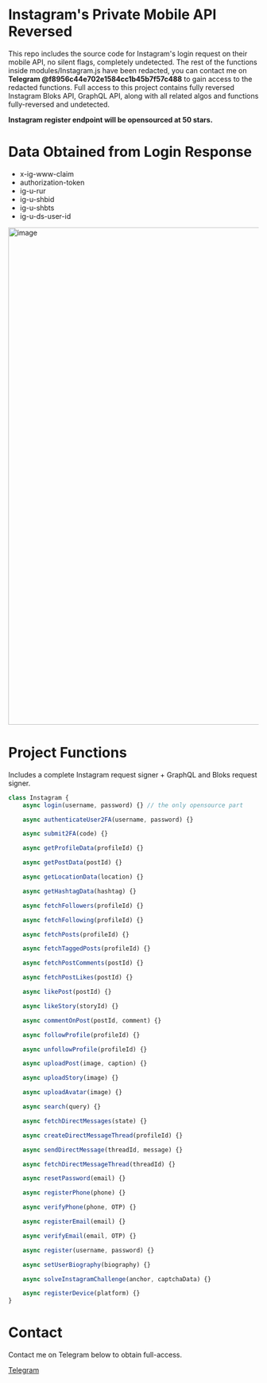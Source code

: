 # Instagram's Private Mobile API Reversed

This repo includes the source code for Instagram's login request on their mobile API, no silent flags, completely undetected. The rest of the functions inside modules/Instagram.js have been redacted, you can contact me on **Telegram @f8956c44e702e1584cc1b45b7f57c488** to gain access to the redacted functions. Full access to this project contains fully reversed Instagram Bloks API, GraphQL API, along with all related algos and functions fully-reversed and undetected. 

**Instagram register endpoint will be opensourced at 50 stars.**

# Data Obtained from Login Response

- x-ig-www-claim
- authorization-token
- ig-u-rur
- ig-u-shbid
- ig-u-shbts
- ig-u-ds-user-id
<img width="1000" alt="image" src="https://media.discordapp.net/attachments/1196498726919876628/1266485333269286952/Screenshot_2024-07-26_at_3.40.35_PM.png?ex=66a551e1&is=66a40061&hm=125bf0acc77360d37542973040d20c2acaf1157efba215607965c1043c7fb9d6&=&format=webp&quality=lossless&width=1868&height=234">

# Project Functions

Includes a complete Instagram request signer + GraphQL and Bloks request signer.

```js
class Instagram {
    async login(username, password) {} // the only opensource part

    async authenticateUser2FA(username, password) {}

    async submit2FA(code) {}

    async getProfileData(profileId) {}

    async getPostData(postId) {}

    async getLocationData(location) {}

    async getHashtagData(hashtag) {}

    async fetchFollowers(profileId) {}

    async fetchFollowing(profileId) {}

    async fetchPosts(profileId) {}

    async fetchTaggedPosts(profileId) {}

    async fetchPostComments(postId) {}

    async fetchPostLikes(postId) {}

    async likePost(postId) {}

    async likeStory(storyId) {}

    async commentOnPost(postId, comment) {}

    async followProfile(profileId) {}

    async unfollowProfile(profileId) {}

    async uploadPost(image, caption) {}

    async uploadStory(image) {}

    async uploadAvatar(image) {}

    async search(query) {}

    async fetchDirectMessages(state) {}

    async createDirectMessageThread(profileId) {}

    async sendDirectMessage(threadId, message) {}

    async fetchDirectMessageThread(threadId) {}

    async resetPassword(email) {}

    async registerPhone(phone) {}

    async verifyPhone(phone, OTP) {}

    async registerEmail(email) {}

    async verifyEmail(email, OTP) {}

    async register(username, password) {}

    async setUserBiography(biography) {}

    async solveInstagramChallenge(anchor, captchaData) {}

    async registerDevice(platform) {}
}
```

# Contact

Contact me on Telegram below to obtain full-access.

[Telegram](https://t.me/f8956c44e702e1584cc1b45b7f57c488)

